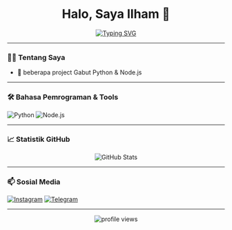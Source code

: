 <h1 align="center">Halo, Saya Ilham 👋</h1>

<p align="center">
  <a href="https://github.com/Gusmiftah12">
    <img src="https://readme-typing-svg.herokuapp.com?font=Fira+Code&size=22&duration=4000&pause=1000&color=00C2FF&center=true&vCenter=true&width=435&lines=Selamat+Datang+di+GitHub+saya!;Python+dan+Node.js+Developer;Belajar+dan+berbagi+itu+seru!;Follow+untuk+lihat+projek+saya" alt="Typing SVG">
  </a>
</p>

---

### 👨‍💻 Tentang Saya
- 🔭 beberapa project Gabut Python & Node.js
---

### 🛠️ Bahasa Pemrograman & Tools

![Python](https://img.shields.io/badge/Python-3670A0?style=for-the-badge&logo=python&logoColor=ffdd54)
![Node.js](https://img.shields.io/badge/Node.js-339933?style=for-the-badge&logo=nodedotjs&logoColor=white)

---

### 📈 Statistik GitHub
<p align="center">
  <img src="https://github-readme-stats.vercel.app/api?username=Gusmiftah12&show_icons=true&theme=tokyonight" alt="GitHub Stats">
</p>

---

### 📫 Sosial Media
[![Instagram](https://img.shields.io/badge/Instagram-E4405F?style=for-the-badge&logo=instagram&logoColor=white)](https://instagram.com/ilhmm.io)
[![Telegram](https://img.shields.io/badge/Telegram-2CA5E0?style=for-the-badge&logo=telegram&logoColor=white)](https://t.me/Ilham_maulana1)

---

<p align="center">
  <img src="https://komarev.com/ghpvc/?username=Gusmiftah12&label=Profile%20views&color=blueviolet&style=flat" alt="profile views">
</p>
